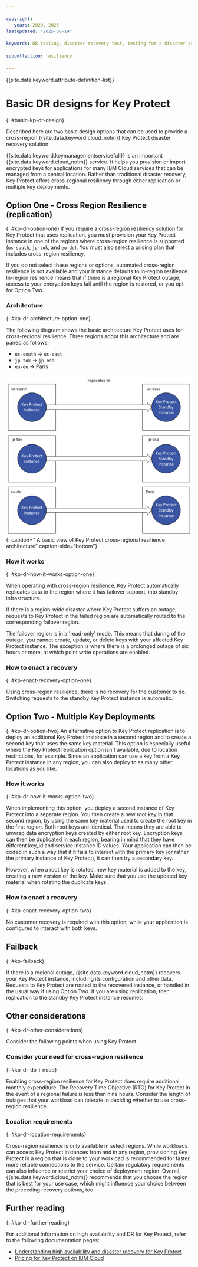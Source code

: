 ```yaml
---

copyright:
   years: 2020, 2025
lastupdated: "2025-08-14"

keywords: DR testing, disaster recovery test, testing for a disaster scenario, dry test, switch over, DR simulation, key protect

subcollection: resiliency

---
```


{{site.data.keyword.attribute-definition-list}}

# Basic DR designs for Key Protect
{: #basic-kp-dr-design}

Described here are two basic design options that can be used to provide a cross-region {{site.data.keyword.cloud_notm}} Key Protect disaster recovery solution.

{{site.data.keyword.keymanagementservicefull}} is an important {{site.data.keyword.cloud_notm}} service. It helps you provision or import encrypted keys for applications for many IBM Cloud services that can be managed from a central location. Rather than traditional disaster recovery, Key Protect offers cross-regional resiliency through either replication or multiple key deployments.

## Option One - Cross Region Resilience (replication)
{: #kp-dr-option-one}
If you require a cross-region resiliency solution for Key Protect that uses replication, you must provision your Key Protect instance in one of the regions where cross-region resilience is supported (`us-south`, `jp-tok`, and `eu-de`). You must also select a pricing plan that includes cross-region resiliency.

If you do not select these regions or options, automated cross-region resilience is not available and your instance defaults to in-region resilience. In-region resilience means that if there is a regional Key Protect outage, access to your encryption keys fail until the region is restored, or you opt for Option Two.

### Architecture
{: #kp-dr-architecture-option-one}

The following diagram shows the basic architecture Key Protect uses for cross-regional resilience. Three regions adopt this architecture and are paired as follows:

* `us-south` -> `us-east`
* `jp-tok`   -> `jp-osa`
* `eu-de`    -> Paris

![Diagram showing the basic KP cross-region architecture](images/kp-cross-region-resilience.svg "Diagram depicting a basic view of Key Protect cross-region architecture"){: caption=" A basic view of Key Protect cross-regional resilience architecture" caption-side="bottom"}

### How it works
{: #kp-dr-how-it-works-option-one}

When operating with cross-region resilience, Key Protect automatically replicates data to the region where it has failover support, into standby infrastructure.

If there is a region-wide disaster where Key Protect suffers an outage, requests to Key Protect in the failed region are automatically routed to the corresponding failover region.

The failover region is in a 'read-only' mode. This means that during of the outage, you cannot create, update, or delete keys with your affected Key Protect instance. The exception is where there is a prolonged outage of six hours or more, at which point write operations are enabled.

### How to enact a recovery
{: #kp-enact-recovery-option-one}

Using cross-region resilience, there is no recovery for the customer to do. Switching requests to the standby Key Protect instance is automatic.


## Option Two - Multiple Key Deployments
{: #kp-dr-option-two}
An alternative option to Key Protect replication is to deploy an additional Key Protect instance in a second region and to create a second key that uses the same key material. This option is especially useful where the Key Protect replication option isn't available, due to location restrictions, for example. Since an application can use a key from a Key Protect instance in any region, you can also deploy to as many other locations as you like.

### How it works
{: #kp-dr-how-it-works-option-two}

When implementing this option, you deploy a second instance of Key Protect into a separate region. You then create a new root key in that second region, by using the same key material used to create the root key in the first region. Both root keys are identical. That means they are able to unwrap data encryption keys created by either root key. Encryption keys can then be duplicated in each region, bearing in mind that they have different key_id and service instance ID values. Your application can then be coded in such a way that if it fails to interact with the primary key (or rather the primary instance of Key Protect), it can then try a secondary key.

However, when a root key is rotated, new key material is added to the key, creating a new version of the key. Make sure that you use the updated key material when rotating the duplicate keys.

### How to enact a recovery
{: #kp-enact-recovery-option-two}

No customer recovery is required with this option, while your application is configured to interact with both keys.


## Failback
{: #kp-failback}

If there is a regional outage, {{site.data.keyword.cloud_notm}} recovers your Key Protect instance, including its configuration and other data. Requests to Key Protect are routed to the recovered instance, or handled in the usual way if using Option Two. If you are using replication, then replication to the standby Key Protect instance resumes.

## Other considerations
{: #kp-dr-other-considerations}

Consider the following points when using Key Protect.

### Consider your need for cross-region resilience
{: #kp-dr-do-i-need}

Enabling cross-region resilience for Key Protect does require additional monthly expenditure. The Recovery Time Objective (RTO) for Key Protect in the event of a regional failure is less than nine hours. Consider the length of outages that your workload can tolerate in deciding whether to use cross-region resilience.

### Location requirements
{: #kp-dr-location-requirements}

Cross-region resilience is only available in select regions. While workloads can access Key Protect instances from and in any region, provisioning Key Protect in a region that is close to your workload is recommended for faster, more reliable connections to the service. Certain regulatory requirements can also influence or restrict your choice of deployment region. Overall, {{site.data.keyword.cloud_notm}} recommends that you choose the region that is best for your use case, which might influence your choice between the preceding recovery options, too.

## Further reading
{: #kp-dr-further-reading}

For additional information on high availability and DR for Key Protect, refer to the following documentation pages:

* [Understanding high availability and disaster recovery for Key Protect](/docs/key-protect?topic=key-protect-ha-dr&interface=ui)
* [Pricing for Key Protect on IBM Cloud](/docs/key-protect?topic=key-protect-pricing-plan)

